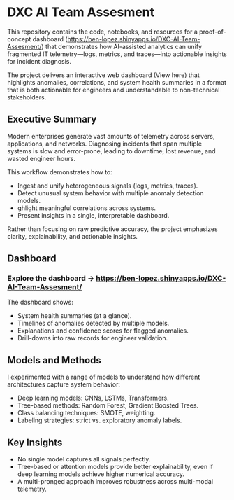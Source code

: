 # DXC AI Team Assesment
This repository contains the code, notebooks, and resources for a proof-of-concept dashboard (https://ben-lopez.shinyapps.io/DXC-AI-Team-Assesment/)  that demonstrates how AI-assisted analytics can unify fragmented IT telemetry—logs, metrics, and traces—into actionable insights for incident diagnosis.

The project delivers an interactive web dashboard (View here) that highlights anomalies, correlations, and system health summaries in a format that is both actionable for engineers and understandable to non-technical stakeholders.

## Executive Summary
Modern enterprises generate vast amounts of telemetry across servers, applications, and networks. Diagnosing incidents that span multiple systems is slow and error-prone, leading to downtime, lost revenue, and wasted engineer hours.

This workflow demonstrates how to:
*  Ingest and unify heterogeneous signals (logs, metrics, traces).
*  Detect unusual system behavior with multiple anomaly detection models.
*   ghlight meaningful correlations across systems.
*   Present insights in a single, interpretable dashboard.

Rather than focusing on raw predictive accuracy, the project emphasizes clarity, explainability, and actionable insights.


## Dashboard
### Explore the dashboard -> https://ben-lopez.shinyapps.io/DXC-AI-Team-Assesment/
The dashboard shows:
* System health summaries (at a glance).
* Timelines of anomalies detected by multiple models.
* Explanations and confidence scores for flagged anomalies.
* Drill-downs into raw records for engineer validation.


## Models and Methods
I experimented with a range of models to understand how different architectures capture system behavior:
* Deep learning models: CNNs, LSTMs, Transformers.
* Tree-based methods: Random Forest, Gradient Boosted Trees.
* Class balancing techniques: SMOTE, weighting.
* Labeling strategies: strict vs. exploratory anomaly labels.

## Key Insights
* No single model captures all signals perfectly.
* Tree-based or attention models provide better explainability, even if deep learning models achieve higher numerical accuracy.
* A multi-pronged approach improves robustness across multi-modal telemetry.
